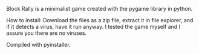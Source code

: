 Block Rally is a minimalist game created with the pygame library in python.

How to install: Download the files as a zip file, extract it in file explorer, and if it detects a virus, have it run anyway. I tested the game myself and I assure you there are no viruses.

Compiled with pyinstaller.
